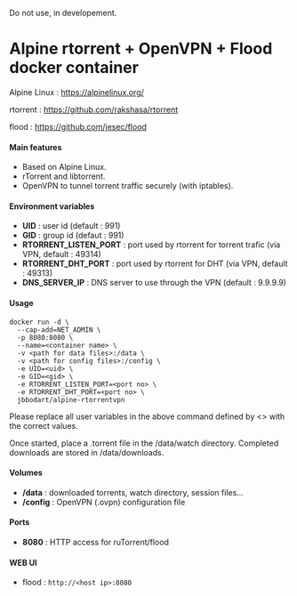 Do not use, in developement.

Alpine rtorrent + OpenVPN + Flood docker container
============================================================

Alpine Linux : https://alpinelinux.org/

rtorrent : https://github.com/rakshasa/rtorrent

flood : https://github.com/jesec/flood

#### Main features
- Based on Alpine Linux.
- rTorrent and libtorrent.
- OpenVPN to tunnel torrent traffic securely (with iptables).

#### Environment variables
- **UID** : user id (default : 991)
- **GID** : group id (defaut : 991)
- **RTORRENT_LISTEN_PORT** : port used by rtorrent for torrent trafic (via VPN, default : 49314)
- **RTORRENT_DHT_PORT** : port used by rtorrent for DHT (via VPN, default : 49313)
- **DNS_SERVER_IP** : DNS server to use through the VPN (default : 9.9.9.9)

#### Usage
```
docker run -d \
  --cap-add=NET_ADMIN \
  -p 8080:8080 \
  --name=<container name> \
  -v <path for data files>:/data \
  -v <path for config files>:/config \
  -e UID=<uid> \
  -e GID=<gid> \
  -e RTORRENT_LISTEN_PORT=<port no> \
  -e RTORRENT_DHT_PORT=<port no> \
  jbbodart/alpine-rtorrentvpn
```

Please replace all user variables in the above command defined by <> with the correct values.

Once started, place a .torrent file in the /data/watch directory.
Completed downloads are stored in /data/downloads.

#### Volumes
- **/data** : downloaded torrents, watch directory, session files...
- **/config** : OpenVPN (.ovpn) configuration file

#### Ports
- **8080** : HTTP access for ruTorrent/flood

#### WEB UI
- flood : `http://<host ip>:8080`
